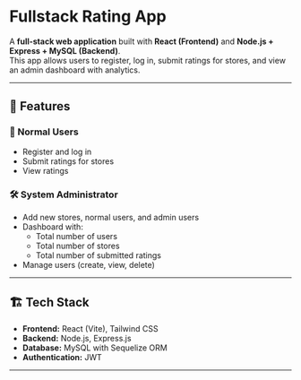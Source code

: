 # Fullstack Rating App

A **full-stack web application** built with **React (Frontend)** and **Node.js + Express + MySQL (Backend)**.  
This app allows users to register, log in, submit ratings for stores, and view an admin dashboard with analytics.

---

## 🚀 Features

### 👤 Normal Users
- Register and log in
- Submit ratings for stores
- View ratings

### 🛠️ System Administrator
- Add new stores, normal users, and admin users
- Dashboard with:
  - Total number of users
  - Total number of stores
  - Total number of submitted ratings
- Manage users (create, view, delete)

---

## 🏗️ Tech Stack

- **Frontend:** React (Vite), Tailwind CSS  
- **Backend:** Node.js, Express.js  
- **Database:** MySQL with Sequelize ORM  
- **Authentication:** JWT  

---

